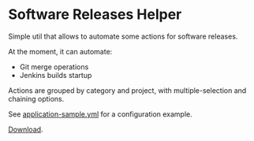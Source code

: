 
# Software Releases Helper

Simple util that allows to automate some actions for software releases.

At the moment, it can automate:
- Git merge operations
- Jenkins builds startup

Actions are grouped by category and project, with multiple-selection and chaining options.

See [application-sample.yml](https://github.com/Simone3/SoftwareReleasesHelper/blob/main/src/main/resources/application-sample.yml) for a configuration example.

[Download](https://github.com/Simone3/SoftwareReleasesHelper/raw/main/downloads/SoftwareReleasesHelper.jar).


